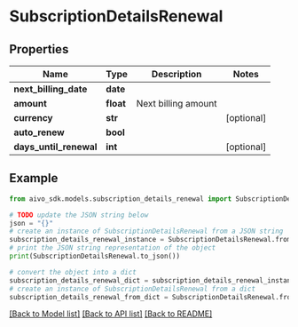 # SubscriptionDetailsRenewal


## Properties

Name | Type | Description | Notes
------------ | ------------- | ------------- | -------------
**next_billing_date** | **date** |  | 
**amount** | **float** | Next billing amount | 
**currency** | **str** |  | [optional] 
**auto_renew** | **bool** |  | 
**days_until_renewal** | **int** |  | [optional] 

## Example

```python
from aivo_sdk.models.subscription_details_renewal import SubscriptionDetailsRenewal

# TODO update the JSON string below
json = "{}"
# create an instance of SubscriptionDetailsRenewal from a JSON string
subscription_details_renewal_instance = SubscriptionDetailsRenewal.from_json(json)
# print the JSON string representation of the object
print(SubscriptionDetailsRenewal.to_json())

# convert the object into a dict
subscription_details_renewal_dict = subscription_details_renewal_instance.to_dict()
# create an instance of SubscriptionDetailsRenewal from a dict
subscription_details_renewal_from_dict = SubscriptionDetailsRenewal.from_dict(subscription_details_renewal_dict)
```
[[Back to Model list]](../README.md#documentation-for-models) [[Back to API list]](../README.md#documentation-for-api-endpoints) [[Back to README]](../README.md)


